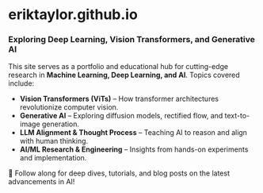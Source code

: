 # **eriktaylor.github.io**  
### **Exploring Deep Learning, Vision Transformers, and Generative AI**  

This site serves as a portfolio and educational hub for cutting-edge research in **Machine Learning, Deep Learning, and AI**. Topics covered include:  

- **Vision Transformers (ViTs)** – How transformer architectures revolutionize computer vision.  
- **Generative AI** – Exploring diffusion models, rectified flow, and text-to-image generation.  
- **LLM Alignment & Thought Process** – Teaching AI to reason and align with human thinking.  
- **AI/ML Research & Engineering** – Insights from hands-on experiments and implementation.  

🚀 Follow along for deep dives, tutorials, and blog posts on the latest advancements in AI!  

